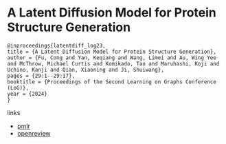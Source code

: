 # A Latent Diffusion Model for Protein Structure Generation

```
@inproceedings{latentdiff_log23,
title = {A Latent Diffusion Model for Protein Structure Generation},
author = {Fu, Cong and Yan, Keqiang and Wang, Limei and Au, Wing Yee and McThrow, Michael Curtis and Komikado, Tao and Maruhashi, Koji and Uchino, Kanji and Qian, Xiaoning and Ji, Shuiwang},
pages = {29:1--29:17},
booktitle = {Proceedings of the Second Learning on Graphs Conference (LoG)},
year = {2024}
}
```

links
- [pmlr](https://proceedings.mlr.press/v231/fu24a.html)
- [openreview](https://openreview.net/forum?id=MBZVrtbi06)
